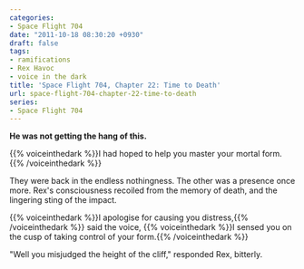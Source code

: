 ```yaml
---
categories:
- Space Flight 704
date: "2011-10-18 08:30:20 +0930"
draft: false
tags:
- ramifications
- Rex Havoc
- voice in the dark
title: 'Space Flight 704, Chapter 22: Time to Death'
url: space-flight-704-chapter-22-time-to-death
series:
- Space Flight 704
---
```

**He was not getting the hang of this.**

{{% voiceinthedark %}}I had hoped to help you master your mortal form.{{% /voiceinthedark %}}

They were back in the endless nothingness. The other was a presence once more. Rex's consciousness recoiled from the memory of death, and the lingering sting of the impact.

{{% voiceinthedark %}}I apologise for causing you distress,{{% /voiceinthedark %}} said the voice, {{% voiceinthedark %}}I sensed you on the cusp of taking control of your form.{{% /voiceinthedark %}}

"Well you misjudged the height of the cliff," responded Rex, bitterly.

